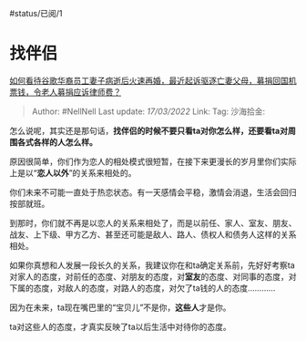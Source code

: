 #status/已阅/1 
# 找伴侣

[如何看待谷歌华裔员工妻子病逝后火速再婚，最近起诉驱逐亡妻父母，募捐回国机票钱，令老人募捐应诉律师费？](https://www.zhihu.com/question/522115736/answer/2394292601)

> Author: #NellNell
> Last update: *17/03/2022*
> Link:
> Tag:
> 沙海拾金:

怎么说呢，其实还是那句话，**找伴侣的时候不要只看ta对你怎么样，还要看ta对周围各式各样的人怎么样。**

原因很简单，你们作为恋人的相处模式很短暂，在接下来更漫长的岁月里你们实际上是以“**恋人以外**”的关系来相处的。

你们未来不可能一直处于热恋状态。有一天感情会平稳，激情会消退，生活会回归按部就班。

到那时，你们就不再是以恋人的关系来相处了，而是以前任、家人、室友、朋友、战友、上下级、甲方乙方、甚至还可能是敌人、路人、债权人和债务人这样的关系相处。

如果你真想和人发展一段长久的关系，我建议你在和ta确定关系前，先好好考察ta对家人的态度，对前任的态度、对朋友的态度，对**室友**的态度、对同事的态度，对下属的态度，对敌人的态度，对路人的态度，对欠了ta钱的人的态度…………

因为在未来，ta现在嘴巴里的“宝贝儿”不是你，**这些人**才是你。

ta对这些人的态度，才真实反映了ta以后生活中对待你的态度。

